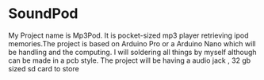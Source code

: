 # SoundPod
My Project name is Mp3Pod. It is pocket-sized mp3 player retrieving ipod memories.The project is based on Arduino Pro or a Arduino Nano which will be handling and the computing. I will soldering all things by myself although can be made in a pcb style. The project will be having a audio jack , 32 gb sized sd card to store 
